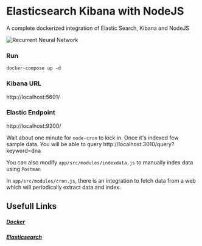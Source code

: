 # Elasticsearch Kibana with NodeJS
A complete dockerized integration of Elastic Search, Kibana and NodeJS


![Recurrent Neural Network](https://antaresnet.com/wp-content/uploads/2018/07/Elasticsearch-Logo-Color-V.png "Recurrent Neural Network")
### Run
`docker-compose up -d`

### Kibana URL
http://localhost:5601/

### Elastic Endpoint
http://localhost:9200/


Wait about one minute for `node-cron` to kick in. Once it's indexed few sample data. You will be able to query 
http://localhost:3010/query?keyword=dna

You can also modify `app/src/modules/indexdata.js` to manually index data using `Postman`

In `app/src/modules/cron.js`, there is an integration to fetch data from a web which will periodically extract data and index.


## Usefull Links
##### [Docker](https://www.docker.com/)
##### [Elasticsearch](https://www.elastic.co/)

